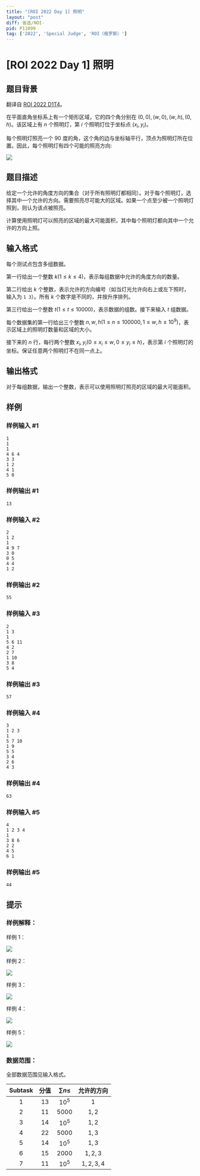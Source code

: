 ```yaml
---
title: "[ROI 2022 Day 1] 照明"
layout: "post"
diff: 省选/NOI-
pid: P11099
tag: ['2022', 'Special Judge', 'ROI（俄罗斯）']
---
```

# [ROI 2022 Day 1] 照明
## 题目背景

翻译自 [ROI 2022 D1T4](https://neerc.ifmo.ru/school/archive/2021-2022/ru-olymp-roi-2022-day1.pdf)。

在平面直角坐标系上有一个矩形区域，它的四个角分别在 $(0, 0), (w, 0), (w, h) , (0, h)$。该区域上有 $n$ 个照明灯，第 $i$ 个照明灯位于坐标点 $(x_i, y_i)$。

每个照明灯照亮一个 $90$ 度的角，这个角的边与坐标轴平行，顶点为照明灯所在位置。因此，每个照明灯有四个可能的照亮方向:

![](https://cdn.luogu.com.cn/upload/image_hosting/nhl1d2iq.png)
## 题目描述

给定一个允许的角度方向的集合（对于所有照明灯都相同）。对于每个照明灯，选择其中一个允许的方向。需要照亮尽可能大的区域。如果一个点至少被一个照明灯照到，则认为该点被照亮。

计算使用照明灯可以照亮的区域的最大可能面积，其中每个照明灯都向其中一个允许的方向上照。
## 输入格式

每个测试点包含多组数据。

第一行给出一个整数 $k (1 \le k \le 4)$，表示每组数据中允许的角度方向的数量。

第二行给出 $k$ 个整数，表示允许的方向编号（如当灯光允许向右上或左下照时，输入为 `1 3`）。所有 $k$ 个数字是不同的，并按升序排列。

第三行给出一个整数 $t (1 \le t \le 10000)$，表示数据的组数。接下来输入 $t$ 组数据。

每个数据集的第一行给出三个整数 $n,w,h (1 \le n \le 100000, 1 \le w, h \le 10^9)$，表示区域上的照明灯数量和区域的大小。

接下来的 $n$ 行，每行两个整数 $x_i,y_i (0 \le x_i \le w, 0 \le y_i \le h)$，表示第 $i$ 个照明灯的坐标。保证任意两个照明灯不在同一点上。
## 输出格式

对于每组数据，输出一个整数，表示可以使用照明灯照亮的区域的最大可能面积。
## 样例

### 样例输入 #1
```
1
1
1
4 6 4
3 3
1 2
4 1
5 0
```
### 样例输出 #1
```
13
```
### 样例输入 #2
```
2
1 2
1
4 9 7
3 0
0 5
4 4
1 2
```
### 样例输出 #2
```
55
```
### 样例输入 #3
```
2
1 3
1
5 6 11
4 2
2 7
1 10
3 8
5 4
```
### 样例输出 #3
```
57
```
### 样例输入 #4
```
3
1 2 3
1
5 7 10
1 9
5 5
3 4
2 6
4 3
```
### 样例输出 #4
```
63
```
### 样例输入 #5
```
4
1 2 3 4
1
3 8 6
2 2
4 5
6 1
```
### 样例输出 #5
```
44
```
## 提示

### 样例解释：

样例 $1$：

![](https://cdn.luogu.com.cn/upload/image_hosting/pt0zscz6.png)

样例 $2$：

![](https://cdn.luogu.com.cn/upload/image_hosting/gxap7oqs.png)

样例 $3$：

![](https://cdn.luogu.com.cn/upload/image_hosting/0bsi6lme.png)

样例 $4$：

![](https://cdn.luogu.com.cn/upload/image_hosting/fdgimd7c.png)

样例 $5$：

![](https://cdn.luogu.com.cn/upload/image_hosting/44phd4mh.png)

### 数据范围：

全部数据范围见输入格式。

| Subtask | 分值 | $\sum n\le$ | 允许的方向 |
| :----------: | :----------: | :----------: | :----------: |
| $1$ | $13$ | $10^5$ | $1$ |
| $2$ | $11$ | $5000$ | $1,2$ |
| $3$ | $14$ | $10^5$ | $1,2$ |
| $4$ | $22$ | $5000$ | $1,3$ |
| $5$ | $14$ | $10^5$ | $1,3$ |
| $6$ | $15$ | $2000$ | $1,2,3$ |
| $7$ | $11$ | $10^5$ | $1,2,3,4$ |
